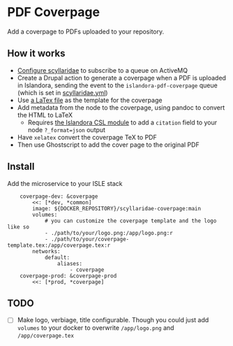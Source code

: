 # PDF Coverpage

Add a coverpage to PDFs uploaded to your repository.

## How it works

- [Configure scyllaridae](scyllaridae.yml) to subscribe to a queue on ActiveMQ
- Create a Drupal action to generate a coverpage when a PDF is uploaded in Islandora, sending the event to the `islandora-pdf-coverpage` queue (which is set in [scyllaridae.yml](scyllaridae.yml))
- Use [a LaTex file](./coverpage.tex) as the template for the coverpage
- Add metadata from the node to the coverpage, using pandoc to convert the HTML to LaTeX
  - Requires [the Islandora CSL module](https://www.drupal.org/project/islandora_csl) to add a `citation` field to your node `?_format=json` output
- Have `xelatex` convert the coverpage TeX to PDF
- Then use Ghostscript to add the cover page to the original PDF

## Install

Add the microservice to your ISLE stack

```
    coverpage-dev: &coverpage
        <<: [*dev, *common]
        image: ${DOCKER_REPOSITORY}/scyllaridae-coverpage:main
        volumes:
            # you can customize the coverpage template and the logo like so
            - ./path/to/your/logo.png:/app/logo.png:r
            - ./path/to/your/coverpage-template.tex:/app/coverpage.tex:r
        networks:
            default:
                aliases:
                    - coverpage
    coverpage-prod: &coverpage-prod
        <<: [*prod, *coverpage]
```

## TODO

- [ ] Make logo, verbiage, title configurable. Though you could just add `volumes` to your docker to overwrite `/app/logo.png` and `/app/coverpage.tex`
